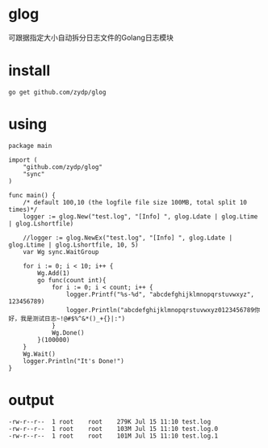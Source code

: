 # glog
可跟据指定大小自动拆分日志文件的Golang日志模块

# install
    
    go get github.com/zydp/glog
    
    
# using
    package main

    import (
        "github.com/zydp/glog"
        "sync"
    )

    func main() {
        /* default 100,10 (the logfile file size 100MB, total split 10 times)*/
        logger := glog.New("test.log", "[Info] ", glog.Ldate | glog.Ltime | glog.Lshortfile)
        
        //logger := glog.NewEx("test.log", "[Info] ", glog.Ldate | glog.Ltime | glog.Lshortfile, 10, 5)
        var Wg sync.WaitGroup

        for i := 0; i < 10; i++ {
            Wg.Add(1)
            go func(count int){
                for i := 0; i < count; i++ {
                    logger.Printf("%s-%d", "abcdefghijklmnopqrstuvwxyz", 123456789)
                    logger.Println("abcdefghijklmnopqrstuvwxyz0123456789你好，我是测试日志~!@#$%^&*()_+{}|:")
                }
                Wg.Done()
            }(100000)
        }
        Wg.Wait()
        logger.Println("It's Done!")
    }
    
# output
    -rw-r--r--  1 root    root    279K Jul 15 11:10 test.log
    -rw-r--r--  1 root    root    103M Jul 15 11:10 test.log.0
    -rw-r--r--  1 root    root    101M Jul 15 11:10 test.log.1

